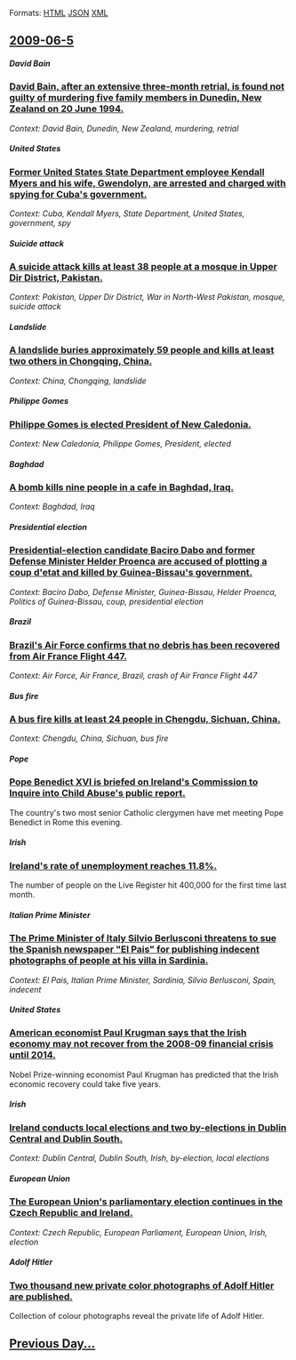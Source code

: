 
Formats: [HTML](2009/06/5/index.html)  [JSON](2009/06/5/index.json)  [XML](2009/06/5/index.xml)  

## [2009-06-5](/news/2009/06/5/index.md)

##### David Bain
### [ David Bain, after an extensive three-month retrial, is found not guilty of murdering five family members in Dunedin, New Zealand on 20 June 1994. ](/news/2009/06/5/david-bain-after-an-extensive-three-month-retrial-is-found-not-guilty-of-murdering-five-family-members-in-dunedin-new-zealand-on-20-june.md)
_Context: David Bain, Dunedin, New Zealand, murdering, retrial_

##### United States
### [ Former United States State Department employee Kendall Myers and his wife, Gwendolyn, are arrested and charged with spying for Cuba's government. ](/news/2009/06/5/former-united-states-state-department-employee-kendall-myers-and-his-wife-gwendolyn-are-arrested-and-charged-with-spying-for-cuba-s-gover.md)
_Context: Cuba, Kendall Myers, State Department, United States, government, spy_

##### Suicide attack
### [ A suicide attack kills at least 38 people at a mosque in Upper Dir District, Pakistan. ](/news/2009/06/5/a-suicide-attack-kills-at-least-38-people-at-a-mosque-in-upper-dir-district-pakistan.md)
_Context: Pakistan, Upper Dir District, War in North-West Pakistan, mosque, suicide attack_

##### Landslide
### [ A landslide buries approximately 59 people and kills at least two others in Chongqing, China. ](/news/2009/06/5/a-landslide-buries-approximately-59-people-and-kills-at-least-two-others-in-chongqing-china.md)
_Context: China, Chongqing, landslide_

##### Philippe Gomes
### [ Philippe Gomes is elected President of New Caledonia. ](/news/2009/06/5/philippe-goma-s-is-elected-president-of-new-caledonia.md)
_Context: New Caledonia, Philippe Gomes, President, elected_

##### Baghdad
### [ A bomb kills nine people in a cafe in Baghdad, Iraq. ](/news/2009/06/5/a-bomb-kills-nine-people-in-a-cafa-c-in-baghdad-iraq.md)
_Context: Baghdad, Iraq_

##### Presidential election
### [ Presidential-election candidate Baciro Dabo and former Defense Minister Helder Proenca are accused of plotting a coup d'etat and killed by Guinea-Bissau's government. ](/news/2009/06/5/presidential-election-candidate-baciro-daba3-and-former-defense-minister-helder-proenca-are-accused-of-plotting-a-coup-d-a-c-tat-and-killed-b.md)
_Context: Baciro Dabo, Defense Minister, Guinea-Bissau, Helder Proenca, Politics of Guinea-Bissau, coup, presidential election_

##### Brazil
### [ Brazil's Air Force confirms that no debris has been recovered from Air France Flight 447. ](/news/2009/06/5/brazil-s-air-force-confirms-that-no-debris-has-been-recovered-from-air-france-flight-447.md)
_Context: Air Force, Air France, Brazil, crash of Air France Flight 447_

##### Bus fire
### [ A bus fire kills at least 24 people in Chengdu, Sichuan, China. ](/news/2009/06/5/a-bus-fire-kills-at-least-24-people-in-chengdu-sichuan-china.md)
_Context: Chengdu, China, Sichuan, bus fire_

##### Pope
### [ Pope Benedict XVI is briefed on Ireland's Commission to Inquire into Child Abuse's public report. ](/news/2009/06/5/pope-benedict-xvi-is-briefed-on-ireland-s-commission-to-inquire-into-child-abuse-s-public-report.md)
The country&#39;s two most senior Catholic clergymen have met meeting Pope Benedict in Rome this evening.

##### Irish
### [ Ireland's rate of unemployment reaches 11.8%. ](/news/2009/06/5/ireland-s-rate-of-unemployment-reaches-11-8.md)
The number of people on the Live Register hit 400,000 for the first time last month.

##### Italian Prime Minister
### [ The Prime Minister of Italy Silvio Berlusconi threatens to sue the Spanish newspaper "El Pais" for publishing indecent photographs of people at his villa in Sardinia. ](/news/2009/06/5/the-prime-minister-of-italy-silvio-berlusconi-threatens-to-sue-the-spanish-newspaper-el-paas-for-publishing-indecent-photographs-of-peop.md)
_Context: El Pais, Italian Prime Minister, Sardinia, Silvio Berlusconi, Spain, indecent_

##### United States
### [ American economist Paul Krugman says that the Irish economy may not recover from the 2008-09 financial crisis until 2014. ](/news/2009/06/5/american-economist-paul-krugman-says-that-the-irish-economy-may-not-recover-from-the-2008a09-financial-crisis-until-2014.md)
Nobel Prize-winning economist Paul Krugman has predicted that the Irish economic recovery could take five years.

##### Irish
### [ Ireland conducts local elections and two by-elections in Dublin Central and Dublin South. ](/news/2009/06/5/ireland-conducts-local-elections-and-two-by-elections-in-dublin-central-and-dublin-south.md)
_Context: Dublin Central, Dublin South, Irish, by-election, local elections_

##### European Union
### [ The European Union's parliamentary election continues in the Czech Republic and Ireland. ](/news/2009/06/5/the-european-union-s-parliamentary-election-continues-in-the-czech-republic-and-ireland.md)
_Context: Czech Republic, European Parliament, European Union, Irish, election_

##### Adolf Hitler
### [ Two thousand new private color photographs of Adolf Hitler are published. ](/news/2009/06/5/two-thousand-new-private-color-photographs-of-adolf-hitler-are-published.md)
Collection of colour photographs reveal the private life of Adolf Hitler.

## [Previous Day...](/news/2009/06/4/index.md)


